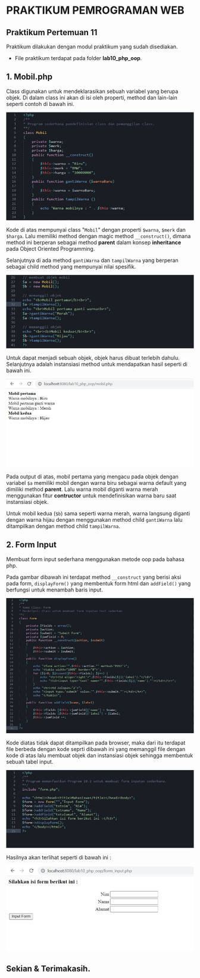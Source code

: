 

# PRAKTIKUM PEMROGRAMAN WEB

## Praktikum Pertemuan 11

Praktikum dilakukan dengan modul praktikum yang sudah disediakan.

- File praktikum terdapat pada folder **lab10_php_oop**.


## 1. Mobil.php

Class digunakan untuk mendeklarasikan sebuah variabel yang berupa objek. Di dalam class ini akan di isi oleh properti, method dan lain-lain seperti contoh di bawah ini.

![enter image description here](https://github.com/antonmartinus72/Lab10Web/raw/main/Screenshoot/1_code_a.jpg)

Kode di atas mempunyai class "`Mobil`" dengan properti `$warna`, `$merk` dan `$harga`. Lalu memiliki method dengan magic method `__construct()`, dimana method ini berperan sebagai method **parent** dalam konsep **inheritance** pada Object Oriented Programming.

Selanjutnya di ada method `gantiWarna` dan `tampilWarna` yang berperan sebagai child method yang mempunyai nilai spesifik.

![enter image description here](https://github.com/antonmartinus72/Lab10Web/raw/main/Screenshoot/1_code_b.jpg)

Untuk dapat menjadi sebuah objek, objek harus dibuat terlebih dahulu. Selanjutnya adalah instansiasi method untuk mendapatkan hasil seperti di bawah ini.

![enter image description here](https://github.com/antonmartinus72/Lab10Web/raw/main/Screenshoot/1.jpg)

Pada output di atas, mobil pertama yang mengacu pada objek dengan variabel `$a` memiliki mobil dengan warna biru sebagai warna default yang dimiliki method **parent**. 
Lalu warna mobil diganti warna merah menggunakan fitur **contructor** untuk mendefinisikan warna baru saat instansiasi objek.

Untuk mobil kedua (`$b`) sama seperti warna merah, warna langsung diganti dengan warna hijau dengan menggunakan method child `gantiWarna` lalu ditampilkan dengan method child `tampilWarna`.

## 2. Form Input

Membuat form input sederhana menggunakan metode oop pada bahasa php.

Pada gambar dibawah ini terdapat method `__construct` yang berisi aksi pada form, `displayForm()` yang membentuk form html dan `addField()` yang berfungsi untuk menambah baris input.

![enter image description here](https://github.com/antonmartinus72/Lab10Web/raw/main/Screenshoot/2_form.jpg)

Kode diatas tidak dapat ditampilkan pada browser, maka dari itu terdapat file berbeda dengan kode seprti dibawah ini yang memanggil file dengan kode di atas lalu membuat objek dan instansiasi objek sehingga membentuk sebuah tabel input.

![enter image description here](https://github.com/antonmartinus72/Lab10Web/raw/main/Screenshoot/2_form-input.jpg)

Hasilnya akan terlihat seperti di bawah ini :

![enter image description here](https://github.com/antonmartinus72/Lab10Web/raw/main/Screenshoot/2.jpg)

## Sekian & Terimakasih.